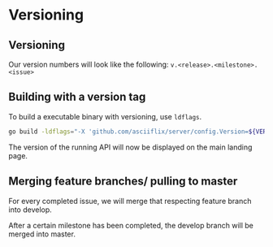 # Versioning

## Versioning
Our version numbers will look like the following:
``v.<release>.<milestone>.<issue>``

## Building with a version tag
To build a executable binary with versioning, use ``ldflags``.
```bash
go build -ldflags="-X 'github.com/asciiflix/server/config.Version=${VERSION}'"
```
The version of the running API will now be displayed on the main landing page.


## Merging feature branches/ pulling to master
For every completed issue, we will merge that respecting feature branch into develop.

After a certain milestone has been completed, the develop branch will be merged into master.

